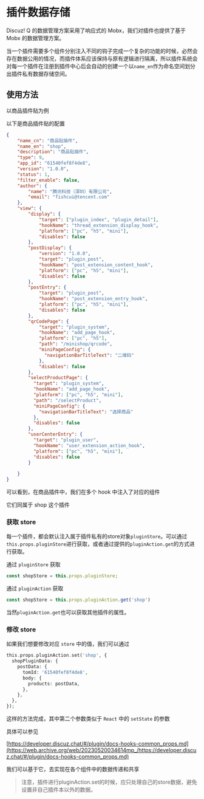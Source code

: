 # 插件数据存储

Discuz! Q 的数据管理方案采用了响应式的 Mobx，我们对插件也提供了基于 Mobx 的数据管理方案。

当一个插件需要多个组件分别注入不同的钩子完成一个复杂的功能的时候，必然会存在数据公用的情况，而插件体系应该保持与原有逻辑进行隔离，所以插件系统会对每一个插件在注册到插件中心后会自动的创建一个以`name_en`作为命名空间划分出插件私有数据存储空间。

## 使用方法

以商品插件贴为例

以下是商品插件贴的配置

```json
{
    "name_cn": "商品贴插件",
    "name_en": "shop",
    "description": "商品贴插件",
    "type": 9,
    "app_id": "61540fef8f4de8",
    "version": "1.0.0",
    "status": 1,
    "filter_enable": false,
    "author": {
        "name": "腾讯科技（深圳）有限公司",
        "email": "fishcui@tencent.com"
    },
    "view": {
        "display": {
            "target": ["plugin_index", "plugin_detail"],
            "hookName": "thread_extension_display_hook",
            "platform": ["pc", "h5", "mini"],
            "disables": false
        },
        "postDisplay": {
            "version": "1.0.0",
            "target": "plugin_post",
            "hookName": "post_extension_content_hook",
            "platform": ["pc", "h5", "mini"],
            "disables": false
        },
        "postEntry": {
            "target": "plugin_post",
            "hookName": "post_extension_entry_hook",
            "platform": ["pc", "h5", "mini"],
            "disables": false
        },
        "qrCodePage": {
            "target": "plugin_system",
            "hookName": "add_page_hook",
            "platform": ["pc", "h5"],
            "path": "/minishop/qrcode",
            "miniPageConfig": {
              "navigationBarTitleText": "二维码"
            },
            "disables": false
        },
        "selectProductPage": {
          "target": "plugin_system",
          "hookName": "add_page_hook",
          "platform": ["pc", "h5", "mini"],
          "path": "/selectProduct",
          "miniPageConfig": {
            "navigationBarTitleText": "选择商品"
          },
          "disables": false
        },
        "userCenterEntry": {
          "target": "plugin_user",
          "hookName": "user_extension_action_hook",
          "platform": ["pc", "h5", "mini"],
          "disables": false
        }
          
    }
}
```

可以看到，在商品插件中，我们在多个 hook 中注入了对应的组件

它们同属于 shop 这个插件

### 获取 store

每一个插件，都会默认注入属于插件私有的store对象`pluginStore`。可以通过`this.props.pluginStore`进行获取，或者通过提供的`pluginAction.get`的方式进行获取。

通过 `pluginStore` 获取

```javascript
const shopStore = this.props.pluginStore;
```

通过 `pluginAction` 获取

```javascript
const shopStore = this.props.pluginAction.get('shop')
```

当然`pluginAction.get`也可以获取其他插件的属性。

### 修改 store

如果我们想要修改对应 `store` 中的值，我们可以通过

```php
this.props.pluginAction.set('shop', {
  shopPluginData: {
    postData: {
      tomId: '61540fef8f4de8',
      body: {
        products: postData,
      },
    },
  },
});
```

这样的方法完成，其中第二个参数类似于 `React` 中的 `setState` 的参数

具体可以参见

[https://developer.discuz.chat/#/plugin/docs-hooks-common_props.md](https://web.archive.org/web/20230520034614mp_/https://developer.discuz.chat/#/plugin/docs-hooks-common_props.md)

我们可以基于它，去实现在各个组件中的数据传递和共享

> 注意，插件进行pluginAction.set的时候，应只处理自己的store数据，避免设置非自己插件本以外的数据。